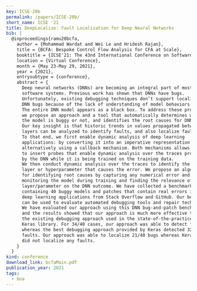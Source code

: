 ```yaml
---
key: ICSE-20b
permalink: /papers/ICSE-20b/
short_name: ICSE '21
title: DeepLocalize: Fault Localization for Deep Neural Networks 
bib: |
  @inproceedings{ramu20bcfa,
    author = {Mohammad Wardat and Wei Le and Hridesh Rajan},
    title = {BCFA: Bespoke Control Flow Analysis for CFA at Scale},
    booktitle = {ICSE'21: The 43nd International Conference on Software Engineering},
    location = {Virtual Conference},
    month = {May 23-May 29, 2021},
    year = {2021},
    entrysubtype = {conference},
    abstract = {
      Deep neural networks (DNNs) are becoming an integral part of most 
      software systems. Previous work has shown that DNNs have bugs. 
      Unfortunately, existing debugging techniques don’t support localizing 
      DNN bugs because of the lack of understanding of model behaviors. 
      The entire DNN model appears as a black box. To address these problems, 
      we propose an approach and a tool that automatically determines whether 
      the model is buggy or not, and identifies the root causes for DNN errors. 
      Our key insight is that historic trends in values propagated between 
      layers can be analyzed to identify faults, and also localize faults. 
      To that end, we first enable dynamic analysis of deep learning 
      applications: by converting it into an imperative representation and 
      alternatively using a callback mechanism. Both mechanisms allows us 
      to insert probes that enable dynamic analysis over the traces produced 
      by the DNN while it is being trained on the training data. 
      We then conduct dynamic analysis over the traces to identify the faulty 
      layer or hyperparameter that causes the error. We propose an algorithm 
      for identifying root causes by capturing any numerical error and 
      monitoring the model during training and finding the relevance of every 
      layer/parameter on the DNN outcome. We have collected a benchmark 
      containing 40 buggy models and patches that contain real errors in 
      deep learning applications from Stack Overflow and GitHub. Our benchmark 
      can be used to evaluate automated debugging tools and repair techniques. 
      We have evaluated our approach using this DNN bug-and-patch benchmark, 
      and the results showed that our approach is much more effective than 
      the existing debugging approach used in the state-of-the-practice 
      Keras library. For 34/40 cases, our approach was able to detect faults 
      whereas the best debugging approach provided by Keras detected 32/40 
      faults. Our approach was able to localize 21/40 bugs whereas Keras 
      did not localize any faults.
    }
  }
kind: conference
download_link: bcfaMain.pdf
publication_year: 2021
tags:
  - boa
---
```

